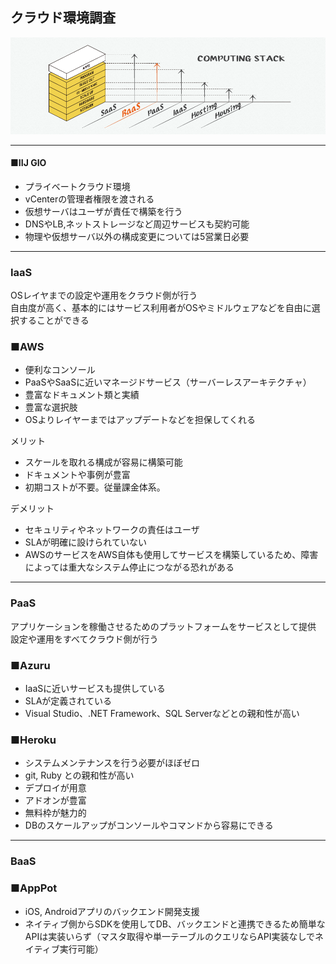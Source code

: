 ## クラウド環境調査

![クラウド比較](https://github.com/hatamasa/StudiesLog/blob/master/src/img/pic_baas1.png)

<hr>

#### ■IIJ GIO
* プライベートクラウド環境
* vCenterの管理者権限を渡される
* 仮想サーバはユーザが責任で構築を行う
* DNSやLB,ネットストレージなど周辺サービスも契約可能
* 物理や仮想サーバ以外の構成変更については5営業日必要

<hr>

### IaaS
OSレイヤまでの設定や運用をクラウド側が行う  
自由度が高く、基本的にはサービス利用者がOSやミドルウェアなどを自由に選択することができる  

### ■AWS
* 便利なコンソール
* PaaSやSaaSに近いマネージドサービス（サーバーレスアーキテクチャ）
* 豊富なドキュメント類と実績
* 豊富な選択肢
* OSよりレイヤーまではアップデートなどを担保してくれる

メリット
* スケールを取れる構成が容易に構築可能
* ドキュメントや事例が豊富
* 初期コストが不要。従量課金体系。

デメリット
* セキュリティやネットワークの責任はユーザ
* SLAが明確に設けられていない
* AWSのサービスをAWS自体も使用してサービスを構築しているため、障害によっては重大なシステム停止につながる恐れがある

<hr>

### PaaS
アプリケーションを稼働させるためのプラットフォームをサービスとして提供  
設定や運用をすべてクラウド側が行う  

### ■Azuru
* IaaSに近いサービスも提供している
* SLAが定義されている
* Visual Studio、.NET Framework、SQL Serverなどとの親和性が高い

### ■Heroku
* システムメンテナンスを行う必要がほぼゼロ
* git, Ruby との親和性が高い
* デプロイが用意
* アドオンが豊富
* 無料枠が魅力的
* DBのスケールアップがコンソールやコマンドから容易にできる

<hr>

### BaaS
### ■AppPot
* iOS, Androidアプリのバックエンド開発支援
* ネイティブ側からSDKを使用してDB、バックエンドと連携できるため簡単なAPIは実装いらず（マスタ取得や単一テーブルのクエリならAPI実装なしでネイティブ実行可能）
